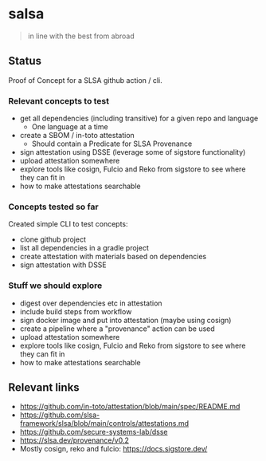 # salsa

>in line with the best from abroad


## Status

Proof of Concept for a SLSA github action / cli.

### Relevant concepts to test

* get all dependencies (including transitive) for a given repo and language
    * One language at a time
* create a SBOM / in-toto attestation
    * Should contain a Predicate for SLSA Provenance
* sign attestation using DSSE (leverage some of sigstore functionality)
* upload attestation somewhere
* explore tools like cosign, Fulcio and Reko from sigstore to see where they can fit in
* how to make attestations searchable


### Concepts tested so far

Created simple CLI to test concepts:

* clone github project
* list all dependencies in a gradle project
* create attestation with materials based on dependencies
* sign attestation with DSSE


### Stuff we should explore

* digest over dependencies etc in attestation
* include build steps from workflow
* sign docker image and put into attestation (maybe using cosign)
* create a pipeline where a "provenance" action can be used
* upload attestation somewhere
* explore tools like cosign, Fulcio and Reko from sigstore to see where they can fit in
* how to make attestations searchable

## Relevant links
* https://github.com/in-toto/attestation/blob/main/spec/README.md
* https://github.com/slsa-framework/slsa/blob/main/controls/attestations.md
* https://github.com/secure-systems-lab/dsse
* https://slsa.dev/provenance/v0.2
* Mostly cosign, reko and fulcio: https://docs.sigstore.dev/
